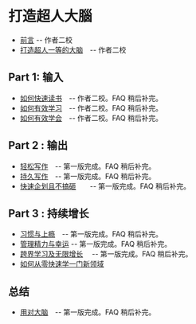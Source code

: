 # 打造超人大腦


* [前言](00.md) -- 作者二校
* [打造超人一等的大脑](01.md)　-- 作者二校

## Part 1: 输入

* [如何快速读书](02.md)　-- 作者二校。FAQ 稍后补完。
* [如何有效学习](03.md)　-- 作者二校。FAQ 稍后补完。
* [如何有效学会](04.md)　-- 作者二校。FAQ 稍后补完。

## Part 2 : 输出

* [轻松写作](05.md)　-- 第一版完成。FAQ 稍后补完。
* [持久写作](06.md)　-- 第一版完成。FAQ 稍后补完。
* [快速企划且不搞砸](07.md)　　-- 第一版完成。FAQ 稍后补完。

## Part 3 : 持续增长

* [习惯与上瘾](08.md)　-- 第一版完成。FAQ 稍后补完。
* [管理精力与幸运](09.md) -- 第一版完成。FAQ 稍后补完。
* [跨界学习及无限增长](10.md)　 -- 第一版完成。FAQ 稍后补完。
* [如何从零快速学一门新领域](11.md)
## 总结

* [用对大脑](12.md)　-- 第一版完成。FAQ 稍后补完。
